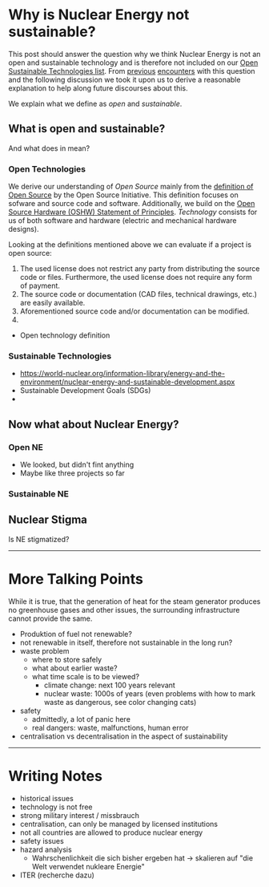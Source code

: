 # Why is Nuclear Energy not sustainable?

This post should answer the question why we think Nuclear Energy is not an open and sustainable technology and is therefore not included on our [Open Sustainable Technologies list](https://opensustain.tech/).
From [previous](https://news.ycombinator.com/item?id=25217989) [encounters](https://www.reddit.com/r/climatechange/comments/jdl5s8/open_source_projects_to_sustain_stable_climate/) with this question and the following discussion we took it upon us to derive a reasonable explanation to help along future discourses about this.

We explain what we define as _open_ and _sustainable_.

## What is open and sustainable?

And what does in mean?

### Open Technologies

We derive our understanding of _Open Source_ mainly from the [definition of Open Source](https://opensource.org/osd) by the Open Source Initiative.
This definition focuses on sofware and source code and software.
Additionally, we build on the [Open Source Hardware (OSHW) Statement of Principles](https://www.oshwa.org/definition/).
_Technology_ consists for us of both software and hardware (electric and mechanical hardware designs).

Looking at the definitions mentioned above we can evaluate if a project is open source:

1. The used license does not restrict any party from distributing the source code or files. Furthermore, the used license does not require any form of payment.
2. The source code or documentation (CAD files, technical drawings, etc.) are easily available.
3. Aforementioned source code and/or documentation can be modified.
4. 


* Open technology definition


### Sustainable Technologies

* https://world-nuclear.org/information-library/energy-and-the-environment/nuclear-energy-and-sustainable-development.aspx
* Sustainable Development Goals (SDGs)
* 


## Now what about Nuclear Energy?

### Open NE

* We looked, but didn't fint anything
* Maybe like three projects so far

### Sustainable NE


## Nuclear Stigma

Is NE stigmatized?



- - -

# More Talking Points

While it is true, that the generation of heat for the steam generator produces no greenhouse gases and other issues,
the surrounding infrastructure cannot provide the same.

* Produktion of fuel not renewable?
* not renewable in itself, therefore not sustainable in the long run?
* waste problem
  * where to store safely
  * what about earlier waste?
  * what time scale is to be viewed?
    * climate change: next 100 years relevant
    * nuclear waste: 1000s of years (even problems with how to mark waste as dangerous, see color changing cats)
* safety
  * admittedly, a lot of panic here
  * real dangers: waste, malfunctions, human error
* centralisation vs decentralisation in the aspect of sustainability


- - -

# Writing Notes

* historical issues
* technology is not free
* strong military interest / missbrauch
* centralisation, can only be managed by licensed institutions
* not all countries are allowed to produce nuclear energy
* safety issues
* hazard analysis
  * Wahrschenlichkeit die sich bisher ergeben hat -> skalieren auf "die Welt verwendet nukleare Energie"
* ITER (recherche dazu)
  


